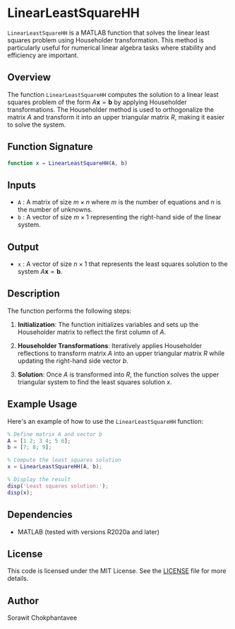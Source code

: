 # LinearLeastSquareHH

`LinearLeastSquareHH` is a MATLAB function that solves the linear least squares problem using Householder transformation. This method is particularly useful for numerical linear algebra tasks where stability and efficiency are important.

## Overview

The function `LinearLeastSquareHH` computes the solution to a linear least squares problem of the form $A \mathbf{x} = \mathbf{b}$ by applying Householder transformations. The Householder method is used to orthogonalize the matrix $A$ and transform it into an upper triangular matrix $R$, making it easier to solve the system.

## Function Signature

```matlab
function x = LinearLeastSquareHH(A, b)
```

## Inputs

- `A` : A matrix of size $m \times n$ where $m$ is the number of equations and $n$ is the number of unknowns.
- `b` : A vector of size $m \times 1$ representing the right-hand side of the linear system.

## Output

- `x` : A vector of size $n \times 1$ that represents the least squares solution to the system $A \mathbf{x} = \mathbf{b}$.

## Description

The function performs the following steps:

1. **Initialization**: The function initializes variables and sets up the Householder matrix to reflect the first column of $A$.

2. **Householder Transformations**: Iteratively applies Householder reflections to transform matrix $A$ into an upper triangular matrix $R$ while updating the right-hand side vector $b$.

3. **Solution**: Once $A$ is transformed into $R$, the function solves the upper triangular system to find the least squares solution $x$.

## Example Usage

Here's an example of how to use the `LinearLeastSquareHH` function:

```matlab
% Define matrix A and vector b
A = [1 2; 3 4; 5 6];
b = [7; 8; 9];

% Compute the least squares solution
x = LinearLeastSquareHH(A, b);

% Display the result
disp('Least squares solution:');
disp(x);
```

## Dependencies

- MATLAB (tested with versions R2020a and later)

## License

This code is licensed under the MIT License. See the [LICENSE](LICENSE) file for more details.

## Author
Sorawit Chokphantavee

